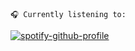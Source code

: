 `🎧 Currently listening to:`

[![spotify-github-profile](https://spotify-github-profile.kittinanx.com/api/view?uid=nikhibhambra&cover_image=true&theme=natemoo-re&bar_color=53b14f&bar_color_cover=true)](https://spotify-github-profile.vercel.app/api/view?uid=nikhibhambra&redirect=true)
